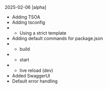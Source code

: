 2025-02-06 [alpha]

- Adding TSOA
- Adding tsconfig
- - Using a strict template
- Adding default commands for package.json
- - build
- - start
- - live reload (dev)
- Added SwaggerUI
- Default error handling
